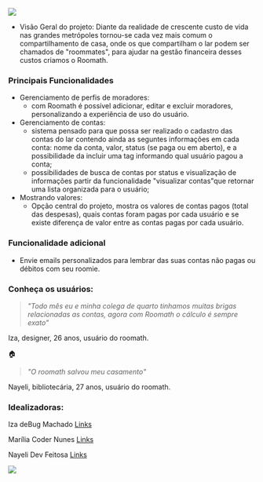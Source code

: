 ![](https://user-images.githubusercontent.com/68659584/90926308-3841f600-e3c9-11ea-899d-8fd6134d7969.jpg)



- Visão Geral do projeto:  Diante da realidade de crescente custo de vida nas grandes metrópoles tornou-se cada vez mais comum o compartilhamento de casa, onde os que compartilham o lar podem ser chamados de "roommates", para ajudar na gestão financeira desses custos criamos o Roomath.

### Principais Funcionalidades

- Gerenciamento de perfis de moradores:
	- com Roomath é possível adicionar, editar e excluir moradores, personalizando a experiência de uso do usuário.
- Gerenciamento de contas:
	- sistema pensado para que possa ser realizado o cadastro das contas do lar contendo ainda as seguntes informações em cada conta: nome da conta, valor, status (se paga ou em aberto), e a possibilidade da incluir uma tag informando qual usuário pagou a conta;
	- possibilidades de busca de contas por status e visualização de informações partir da funcionalidade "visualizar contas"que retornar uma lista organizada para o usuário;
- Mostrando valores:
	- Opção central do projeto, mostra os valores de contas pagos (total das despesas), quais contas foram pagas por cada usuário e se existe diferença de valor entre as contas pagas por cada usuário.

### Funcionalidade adicional

- Envie emails personalizados para lembrar das suas contas não pagas ou débitos com seu roomie.


### Conheça os usuários:

> *"Todo mês eu e minha colega de quarto tinhamos muitas brigas relacionadas as contas, agora com Roomath o cálculo é sempre exato"* 

Iza, designer, 26 anos, usuário do roomath.

:house: 

                    
> *"O roomath salvou meu casamento"*

Nayeli, bibliotecária, 27 anos, usuário do roomath.

### Idealizadoras:

Iza deBug Machado [Links](https://github.com/machadinhacega)

Marília Coder Nunes [Links](https://github.com/Ligeiadev)

Nayeli Dev Feitosa [Links](https://github.com/NayeliDev)

![](https://user-images.githubusercontent.com/68659584/90925948-80144d80-e3c8-11ea-86d4-22ad217d7230.jpg)

